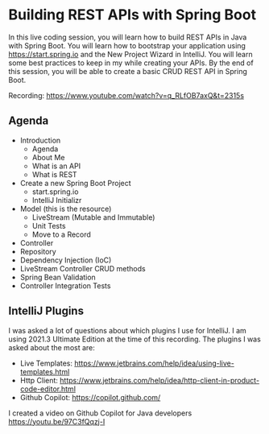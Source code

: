 # Building REST APIs with Spring Boot

In this live coding session, you will learn how to build REST APIs in Java with Spring Boot. You will learn how to bootstrap your application using https://start.spring.io  and the New Project Wizard in IntelliJ. You will learn some best practices to keep in my while creating your APIs. By the end of this session, you will be able to create a basic CRUD REST API in Spring Boot.

Recording: https://www.youtube.com/watch?v=q_RLfOB7axQ&t=2315s

## Agenda

- Introduction
  - Agenda  
  - About Me
  - What is an API
  - What is REST
- Create a new Spring Boot Project
  - start.spring.io
  - IntelliJ Initializr
- Model (this is the resource)
  - LiveStream (Mutable and Immutable)
  - Unit Tests
  - Move to a Record
- Controller
- Repository
- Dependency Injection (IoC)
- LiveStream Controller CRUD methods
- Spring Bean Validation
- Controller Integration Tests

## IntelliJ Plugins 

I was asked a lot of questions about which plugins I use for IntelliJ. I am using 2021.3 Ultimate Edition at the time of this recording. The plugins I was asked about the most are: 

- Live Templates: https://www.jetbrains.com/help/idea/using-live-templates.html
- Http Client: https://www.jetbrains.com/help/idea/http-client-in-product-code-editor.html
- Github Copilot: https://copilot.github.com/

I created a video on Github Copilot for Java developers https://youtu.be/97C3fQqzj-I 